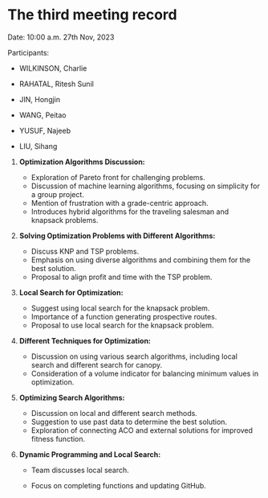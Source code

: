 # The third meeting record

Date:  10:00 a.m. 27th Nov, 2023

Participants: 

- WILKINSON, Charlie

- RAHATAL, Ritesh Sunil

- JIN, Hongjin

- WANG, Peitao

- YUSUF, Najeeb

- LIU, Sihang

1. **Optimization Algorithms Discussion:**
   - Exploration of Pareto front for challenging problems.
   - Discussion of machine learning algorithms, focusing on simplicity for a group project.
   - Mention of frustration with a grade-centric approach.
   - Introduces hybrid algorithms for the traveling salesman and knapsack problems.

2. **Solving Optimization Problems with Different Algorithms:**
   - Discuss KNP and TSP problems.
   - Emphasis on using diverse algorithms and combining them for the best solution.
   - Proposal to align profit and time with the TSP problem.
   
3. **Local Search for Optimization:**
   - Suggest using local search for the knapsack problem.
   - Importance of a function generating prospective routes.
   - Proposal to use local search for the knapsack problem.

4. **Different Techniques for Optimization:**
   
   - Discussion on using various search algorithms, including local search and different search for canopy.
   - Consideration of a volume indicator for balancing minimum values in optimization.
   
6. **Optimizing Search Algorithms:**
   
   - Discussion on local and different search methods.
   - Suggestion to use past data to determine the best solution.
   - Exploration of connecting ACO and external solutions for improved fitness function.
   
7. **Dynamic Programming and Local Search:**
   
   - Team discusses local search.
   
   - Focus on completing functions and updating GitHub.
   
     
   
     